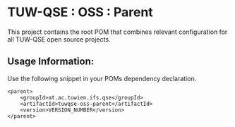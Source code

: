 TUW-QSE : OSS : Parent
===============

This project contains the root POM that combines relevant configuration for all TUW-QSE open source projects.

Usage Information:
------------------

Use the following snippet in your POMs dependency declaration.

	<parent>
		<groupId>at.ac.tuwien.ifs.qse</groupId>
		<artifactId>tuwqse-oss-parent</artifactId>
		<version>VERSION_NUMBER</version>
	</parent>
